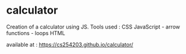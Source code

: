 # calculator

Creation of a calculator using JS.
Tools used : 
    CSS
    JavaScript
        - arrow functions
        - loops
    HTML

available at : https://cs254203.github.io/calculator/